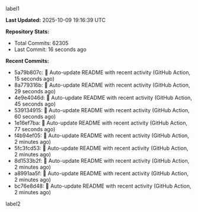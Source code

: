 
label1 
<!-- ACTIVITY_START -->
**Last Updated:** 2025-10-09 19:16:39 UTC

**Repository Stats:**
- Total Commits: 62305
- Last Commit: 16 seconds ago

**Recent Commits:**
- 5a79b807c: 🤖 Auto-update README with recent activity (GitHub Action, 15 seconds ago)
- 8a779316b: 🤖 Auto-update README with recent activity (GitHub Action, 29 seconds ago)
- 4e9e4046d: 🤖 Auto-update README with recent activity (GitHub Action, 45 seconds ago)
- 539134915: 🤖 Auto-update README with recent activity (GitHub Action, 60 seconds ago)
- 1e16ef7ba: 🤖 Auto-update README with recent activity (GitHub Action, 77 seconds ago)
- f4b94ef05: 🤖 Auto-update README with recent activity (GitHub Action, 2 minutes ago)
- 5fc3fcd53: 🤖 Auto-update README with recent activity (GitHub Action, 2 minutes ago)
- 8d1533b2f: 🤖 Auto-update README with recent activity (GitHub Action, 2 minutes ago)
- a8991aa5f: 🤖 Auto-update README with recent activity (GitHub Action, 2 minutes ago)
- bc76e8d48: 🤖 Auto-update README with recent activity (GitHub Action, 2 minutes ago)
<!-- ACTIVITY_END -->

label2

